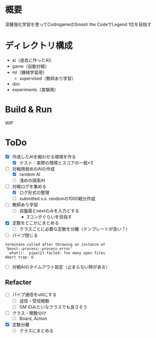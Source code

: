 # 概要
深層強化学習を使ってCodingameのSmash the CodeでLegend 1位を目指す

# ディレクトリ構成
- ai（過去に作ったAI）
- game（自動対戦）
- ml（機械学習用）
  - supervised（教師あり学習）
- doc
- experiments（実験用）

# Build & Run
WIP

# ToDo
- [x] 作成したAIを戦わせる環境を作る
  - [x] テスト：実際の環境とスコアの一致×3
- [ ] 対戦用弱めのAIの作成
  - [x] random AI
  - [ ] 浅めの探索AI
- [ ] 対戦ログを集める
  - [x] ログ形式の整理
  - [ ] submitted v.s. randomの1000戦分作成
- [ ] 教師あり学習
  - [ ] 自盤面とnextのみを入力とする
    - 3コンボぐらいを目指す

- [x] 定数をどこかにまとめる
  - [ ] クラスごとに必要な定数を分離（テンプレートが良い？）
- [ ] パイプ閉じる
```
terminate called after throwing an instance of 'boost::process::process_error'
  what():  pipe(2) failed: Too many open files
Abort trap: 6
```

- [ ] 対戦AIのタイムアウト設定（止まらない時がある）

## Refacter
- [ ] パイプ通信をutilにする
  - [ ] 送信・受信関数
  - [ ] GM IOみたいなクラスでも良さそう
- [ ] クラス・関数分け
  - [ ] Board, Action
- [x] 定数分離
  - [ ] クラスにまとめる